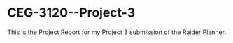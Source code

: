 # CEG-3120--Project-3

This is the Project Report for my Project 3 submission of the Raider Planner.
